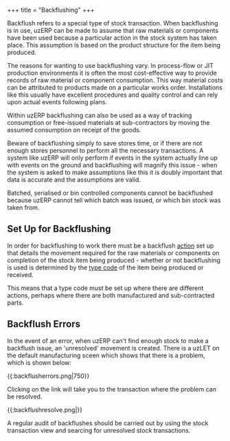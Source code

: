+++
title = "Backflushing"
+++

Backflush refers to a special type of stock transaction. When backflushing is in use, uzERP can be made to assume that raw materials or components have been used because a particular action in the stock system has taken place. This assumption is based on the product structure for the item being produced.

The reasons for wanting to use backflushing vary. In process-flow or JIT production environments it is often the most cost-effective way to provide records of raw material or component consumption. This way material costs can be attributed to products made on a particular works order. Installations like this usually have excellent procedures and quality control and can rely upon actual events following plans.

Within uzERP backflushing can also be used as a way of tracking consumption or free-issued materials at sub-contractors by moving the assumed consumption on receipt of the goods.

Beware of backflushing simply to save stores time, or if there are not enough stores personnel to perform all the necessary transactions. A system like uzERP will only perform if events in the system actually line up with events on the ground and backflushing will magnify this issue - when the system is asked to make assumptions like this it is doubly important that data is accurate and the assumptions are valid.

Batched, serialised or bin controlled components cannot be backflushed because uzERP cannot tell which batch was issued, or which bin stock was taken from.

## Set Up for Backflushing

In order for backflushing to work there must be a backflush [action](manufacturing_setup#actions_transfer_rules) set up that details the movement required for the raw materials or components on completion of the stock item being produced - whether or not backflushing is used is determined by the [type code](manufacturing_setup#type_codes) of the item being produced or received.

This means that a type code must be set up where there are different actions, perhaps where there are both manufactured and sub-contracted parts.

## Backflush Errors

In the event of an error, when uzERP can't find enough stock to make a backflush issue, an 'unresolved' movement is created. There is a uzLET on the default manufacturing sceen which shows that there is a problem, which is shown below:

{{:backflusherrors.png|750}}

Clicking on the link will take you to the transaction where the problem can be resolved.

{{:backflushresolve.png|}}

A regular audit of backflushes should be carried out by using the stock transaction view and searcing for unresolved stock transactions.

